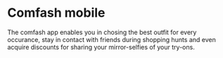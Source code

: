 # Comfash mobile

The comfash app enables you in chosing the best outfit for every occurance, stay in contact with friends during shopping hunts and even acquire discounts for sharing your mirror-selfies of your try-ons.

